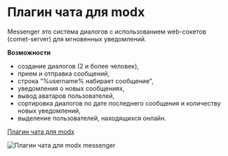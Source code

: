 
# Плагин чата для modx

Messenger это система диалогов с использованием web-сокетов (comet-server) для мгновенных уведомлений.

**Возможности**

  * создание диалогов (2 и более человек),
  * прием и отправка сообщений,
  * строка "%username% набирает сообщение",
  * уведомления о новых сообщениях,
  * вывод аватаров пользователей,
  * сортировка диалогов по дате последнего сообщения и количеству новых уведомлений,
  * выделение пользователей, находящихся онлайн.

[Плагин чата для modx](https://modstore.pro/packages/users/messenger)

![Плагин чата для modx messenger](https://comet-server.com/wiki/lib/exe/fetch.php/user:app:modx-messenger.png)